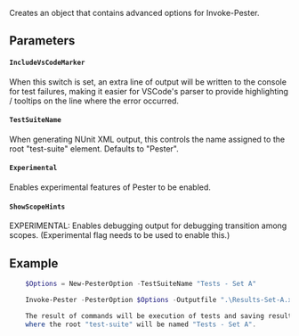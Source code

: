 Creates an object that contains advanced options for Invoke-Pester.

## Parameters

#### `IncludeVsCodeMarker`

When this switch is set, an extra line of output will be written to the console for test failures, making it easier for VSCode's parser to provide highlighting / tooltips on the line where the error occurred.

#### `TestSuiteName`

When generating NUnit XML output, this controls the name assigned to the root "test-suite" element.  Defaults to "Pester".

#### `Experimental`

Enables experimental features of Pester to be enabled.

#### `ShowScopeHints`

EXPERIMENTAL: Enables debugging output for debugging transition among scopes. (Experimental flag needs to be used to enable this.)

## Example

```powershell
    $Options = New-PesterOption -TestSuiteName "Tests - Set A"

    Invoke-Pester -PesterOption $Options -Outputfile ".\Results-Set-A.xml" -OutputFormat NUnitXML

    The result of commands will be execution of tests and saving results of them in a NUnitMXL file
    where the root "test-suite" will be named "Tests - Set A".
```
